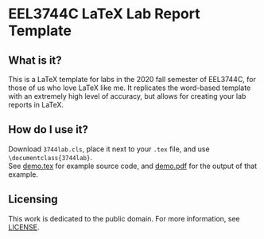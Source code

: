 # EEL3744C LaTeX Lab Report Template

## What is it?

This is a LaTeX template for labs in the 2020 fall semester of EEL3744C, for those of us who love LaTeX like me. It replicates the word-based template with an extremely high level of accuracy, but allows for creating your lab reports in LaTeX.

## How do I use it?

Download `3744lab.cls`, place it next to your `.tex` file, and use `\documentclass{3744lab}`.  
See [demo.tex](demo.tex) for example source code, and [demo.pdf](demo.pdf) for the output of that example.

## Licensing

This work is dedicated to the public domain. For more information, see [LICENSE](LICENSE).
